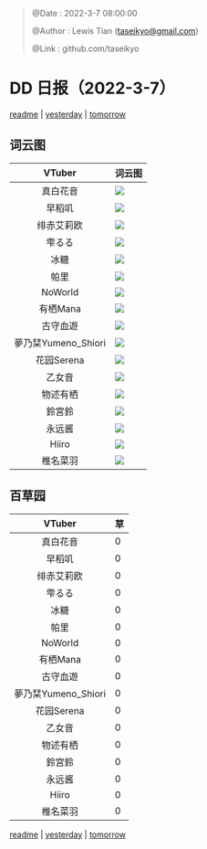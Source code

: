 > @Date    : 2022-3-7 08:00:00
>
> @Author  : Lewis Tian (taseikyo@gmail.com)
>
> @Link    : github.com/taseikyo

# DD 日报（2022-3-7）

[readme](../README.md) | [yesterday](2022-3-6.md) | [tomorrow](2022-3-8.md)

## 词云图

|VTuber|词云图|
|:-:|-|
|真白花音|![](../../images/daily/21402309_2022-3-7_purge_wordcloud.png)|
|早稻叽|![](../../images/daily/41682_2022-3-7_purge_wordcloud.png)|
|绯赤艾莉欧|![](../../images/daily/21396545_2022-3-7_purge_wordcloud.png)|
|雫るる|![](../../images/daily/21013446_2022-3-7_purge_wordcloud.png)|
|冰糖|![](../../images/daily/876396_2022-3-7_purge_wordcloud.png)|
|帕里|![](../../images/daily/4895312_2022-3-7_purge_wordcloud.png)|
|NoWorld|![](../../images/daily/21448649_2022-3-7_purge_wordcloud.png)|
|有栖Mana|![](../../images/daily/6542258_2022-3-7_purge_wordcloud.png)|
|古守血遊|![](../../images/daily/8725120_2022-3-7_purge_wordcloud.png)|
|夢乃栞Yumeno_Shiori|![](../../images/daily/14052636_2022-3-7_purge_wordcloud.png)|
|花园Serena|![](../../images/daily/14327465_2022-3-7_purge_wordcloud.png)|
|乙女音|![](../../images/daily/21320551_2022-3-7_purge_wordcloud.png)|
|物述有栖|![](../../images/daily/21449083_2022-3-7_purge_wordcloud.png)|
|鈴宮鈴|![](../../images/daily/21685677_2022-3-7_purge_wordcloud.png)|
|永远酱|![](../../images/daily/21701071_2022-3-7_purge_wordcloud.png)|
|Hiiro|![](../../images/daily/21919321_2022-3-7_purge_wordcloud.png)|
|椎名菜羽|![](../../images/daily/22347054_2022-3-7_purge_wordcloud.png)|

## 百草园

|VTuber|草|
|:-:|-|
|真白花音|0|
|早稻叽|0|
|绯赤艾莉欧|0|
|雫るる|0|
|冰糖|0|
|帕里|0|
|NoWorld|0|
|有栖Mana|0|
|古守血遊|0|
|夢乃栞Yumeno_Shiori|0|
|花园Serena|0|
|乙女音|0|
|物述有栖|0|
|鈴宮鈴|0|
|永远酱|0|
|Hiiro|0|
|椎名菜羽|0|

[readme](../README.md) | [yesterday](2022-3-6.md) | [tomorrow](2022-3-8.md)
